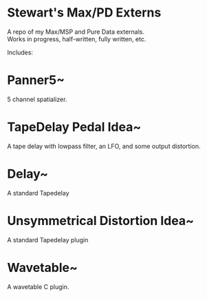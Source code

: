# Stewart's Max/PD Externs
 A repo of my Max/MSP and Pure Data externals. <br>
 Works in progress, half-written, fully written, etc.
 
 Includes: 
 
# Panner5~
 5 channel spatializer. <br>
 
# TapeDelay Pedal Idea~
 A tape delay with lowpass filter, an LFO, and some output distortion.  <br>
 
 # Delay~
 A standard Tapedelay <br>
 
 # Unsymmetrical Distortion Idea~
 A standard Tapedelay plugin <br>
 
 # Wavetable~
  A wavetable C plugin. 

